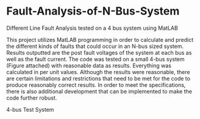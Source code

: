 # Fault-Analysis-of-N-Bus-System
Different Line Fault Analysis tested on a 4 bus system using MatLAB

This project utilizes MatLAB programming in order to calculate and predict the different kinds of faults that could occur in an N-bus sized system. Results outputted are the post fault voltages of the system at each bus as well as the fault current. The code was tested on a small 4-bus system (Figure attached) with reasonable data as results. 
Everything was calculated in per unit values. Although the results were reasonable, there are certain limitations and restrictions that need to be met for the code to produce reasonably correct results. In order to meet the specifications, there is also additional development that can be implemented to make the code further robust.
 

4-bus Test System
